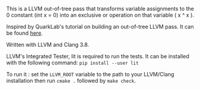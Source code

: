 This is a LLVM out-of-tree pass that transforms variable assignments to the 0 constant (int x = 0) into an exclusive or operation on that variable ( x ^ x ).

Inspired by QuarkLab's tutorial on building an out-of-tree LLVM pass.
It can be found [here](http://blog.quarkslab.com/resources/2015-11-03-llvm-dev-meeting/tutorial.pdf).

Written with LLVM and Clang 3.8.

LLVM's Integrated Tester, lit is required to run the tests.
It can be installed with the following command: `pip install --user lit`

To run it : set the `LLVM_ROOT` variable to the path to your LLVM/Clang installation then run `cmake .` followed by `make check`.

